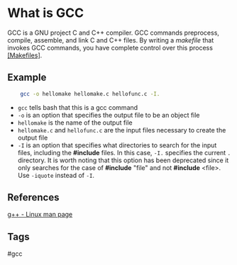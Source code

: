 # What is GCC

GCC is a GNU project C and C++ compiler. GCC commands preprocess, compile, assemble, and link C and C++ files. By writing a *makefile* that invokes GCC commands, you have complete control over this process [\[Makefiles\]](../202110182235).

## Example
```sh
	gcc -o hellomake hellomake.c hellofunc.c -I.
```

* `gcc` tells bash that this is a gcc command
* `-o` is an option that specifies the output file to be an object file  
* `hellomake` is the name of the output file  
* `hellomake.c` and `hellofunc.c` are the input files necessary to create the output file  
* `-I` is an option that specifies what directories to search for the input files, including the **#include** files. In this case, `-I.` specifies the current `.` directory. It is worth noting that this option has been deprecated since it only searches for the case of **#include** "file" and not **#include** \<file\>. Use `-iquote` instead of `-I`.  

## References
[g++ - Linux man page](https://linux.die.net/man/1/g++)

## Tags
#gcc

